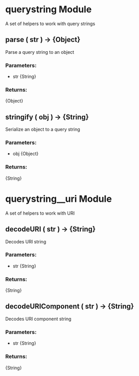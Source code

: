 # querystring Module

A set of helpers to work with query strings

## parse ( str ) → {Object}

Parse a query string to an object

### Parameters:

* str {String}

### Returns:

{Object}

## stringify ( obj ) → {String}

Serialize an object to a query string

### Parameters:

* obj {Object}

### Returns:

{String}

# querystring__uri Module

A set of helpers to work with URI

## decodeURI ( str ) → {String}

Decodes URI string

### Parameters:

* str {String}

### Returns:

{String}

## decodeURIComponent ( str ) → {String}

Decodes URI component string

### Parameters:

* str {String}

### Returns:

{String}


